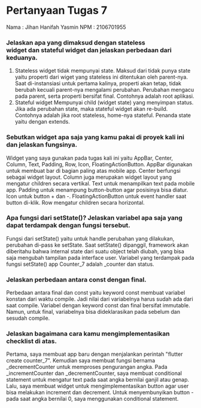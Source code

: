 # Pertanyaan Tugas 7

Nama    : Jihan Hanifah Yasmin
NPM     : 2106701955

###  Jelaskan apa yang dimaksud dengan stateless widget dan stateful widget dan jelaskan perbedaan dari keduanya.

1. Stateless widget tidak mempunyai state. Maksud dari tidak punya state yaitu properti dari wiget yang stateless ini ditentukan oleh parent-nya. Saat di-instansiasi untuk pertama kalinya, properti akan tetap, tidak berubah kecuali parent-nya mengalami perubahan. Perubahan mengacu pada parent, serta properti bersifat final. Contohnya adalah root aplikasi.
2. Stateful widget Mempunyai child (widget state) yang menyimpan status. Jika ada perubahan state, maka stateful widget akan re-build. Contohnya adalah jika root stateless, home-nya stateful. 
Penanda state yaitu dengan extends.

### Sebutkan widget apa saja yang kamu pakai di proyek kali ini dan jelaskan fungsinya.
Widget yang saya gunakan pada tugas kali ini yaitu AppBar, Center, Column, Text, Padding, Row, Icon, FloatingActionButton. AppBar digunakan untuk membuat bar di bagian paling atas mobile app. Center berfungsi sebagai widget layout. Column juga merupakan widget layout yang mengatur children secara vertikal. Text untuk menampilkan text pada mobile app. Padding untuk menampung button-button agar posisinya bisa diatur. Icon untuk button + dan -. FloatingActionButton untuk event handler saat button di-klik. Row mengatur children secara horizontal.

### Apa fungsi dari setState()? Jelaskan variabel apa saja yang dapat terdampak dengan fungsi tersebut.
Fungsi dari setState() yaitu untuk handle perubahan yang dilakukan, perubahan di-pass ke setState. Saat setState() dipanggil, framework akan diberitahu bahwa internal state dari suatu object telah diubah, yang bisa saja mengubah tampilan pada interface user. Variabel yang terdampak pada fungsi setState() app Counter_7 adalah _counter dan status.

### Jelaskan perbedaan antara const dengan final.
Perbedaan antara final dan const yaitu keyword const membuat variabel konstan dari waktu compile. Jadi nilai dari variabelnya harus sudah ada dari saat compile. Variabel dengan keyword const dan final bersifat immutable. Namun, untuk final, variabelnya bisa dideklarasikan pada sebelum dan sesudah compile.

### Jelaskan bagaimana cara kamu mengimplementasikan checklist di atas.
Pertama, saya membuat app baru dengan menjalankan perintah "flutter create counter_7". Kemudian saya membuat fungsi bernama _decrementCounter untuk memproses pengurangan angka. Pada _incrementCounter dan _decrementCounter, saya membuat conditional statement untuk mengatur text pada saat angka bernilai ganjil atau genap.
Lalu, saya membuat widget untuk mengimplementasikan button agar user bisa melakukan increment dan decrement. Untuk menyembunyikan button - pada saat angka bernilai 0, saya menggunakan conditional statement.